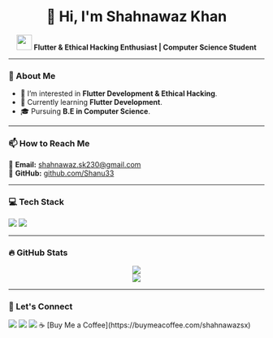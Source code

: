<h1 align="center">👋 Hi, I'm Shahnawaz Khan</h1>

<p align="center">
  <img src="https://media.giphy.com/media/hvRJCLFzcasrR4ia7z/giphy.gif" width="30px">
  <strong>Flutter & Ethical Hacking Enthusiast | Computer Science Student</strong>
</p>

---

<h3>🚀 About Me</h3>

<ul>
  <li>👀 I’m interested in <b>Flutter Development & Ethical Hacking</b>.</li>
  <li>🌱 Currently learning <b>Flutter Development</b>.</li>
  <li>🎓 Pursuing <b>B.E in Computer Science</b>.</li>
</ul>

---

<h3>📫 How to Reach Me</h3>

<p>
  📧 <strong>Email:</strong> <a href="mailto:shahnawaz.sk230@gmail.com">shahnawaz.sk230@gmail.com</a> <br>
  🔗 <strong>GitHub:</strong> <a href="https://github.com/Shanu33">github.com/Shanu33</a>  
</p>

---

<h3>💻 Tech Stack</h3>
<p align="left">
  <img src="https://img.shields.io/badge/Dart-0175C2?style=for-the-badge&logo=dart&logoColor=white">
  <img src="https://img.shields.io/badge/Flutter-02569B?style=for-the-badge&logo=flutter&logoColor=white">
</p>

---

<h3>🔥 GitHub Stats</h3>
<p align="center">
  <img src="https://github-readme-stats.vercel.app/api?username=Shanu33&show_icons=true&theme=tokyonight">
  <br>
  <img src="https://github-readme-streak-stats.herokuapp.com/?user=Shanu33&theme=tokyonight">
</p>

---

<h3>🚀 Let's Connect</h3>
<p>
  <a href="mailto:shahnawaz.sk230@gmail.com"><img src="https://img.shields.io/badge/Email-D14836?style=for-the-badge&logo=gmail&logoColor=white"></a>
  <a href="https://github.com/Shanu33"><img src="https://img.shields.io/badge/GitHub-181717?style=for-the-badge&logo=github&logoColor=white"></a>
  <a href="https://www.linkedin.com/in/shahnawaz-khan-8194a61b2"><img src="https://img.shields.io/badge/LinkedIn-0077B5?style=for-the-badge&logo=linkedin&logoColor=white"></a>
  ☕ [Buy Me a Coffee](https://buymeacoffee.com/shahnawazsx)
</p>
